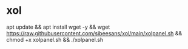 # xol

apt update && apt install wget -y && wget https://raw.githubusercontent.com/sibeesans/xol/main/xolpanel.sh && chmod +x xolpanel.sh && ./xolpanel.sh
